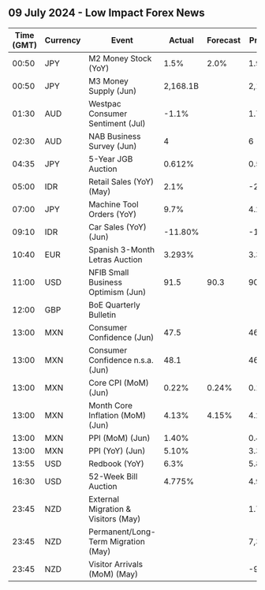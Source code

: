 ## 09 July 2024 - Low Impact Forex News

| Time (GMT) | Currency | Event | Actual | Forecast | Previous |
|------|----------|-------|--------|----------|----------|
| 00:50 | JPY | M2 Money Stock (YoY) | 1.5% | 2.0% | 1.9% |
| 00:50 | JPY | M3 Money Supply (Jun) | 2,168.1B |  | 2,169.1B |
| 01:30 | AUD | Westpac Consumer Sentiment (Jul) | -1.1% |  | 1.7% |
| 02:30 | AUD | NAB Business Survey (Jun) | 4 |  | 6 |
| 04:35 | JPY | 5-Year JGB Auction | 0.612% |  | 0.512% |
| 05:00 | IDR | Retail Sales (YoY) (May) | 2.1% |  | -2.7% |
| 07:00 | JPY | Machine Tool Orders (YoY) | 9.7% |  | 4.2% |
| 09:10 | IDR | Car Sales (YoY) (Jun) | -11.80% |  | -13.30% |
| 10:40 | EUR | Spanish 3-Month Letras Auction | 3.293% |  | 3.374% |
| 11:00 | USD | NFIB Small Business Optimism (Jun) | 91.5 | 90.3 | 90.5 |
| 12:00 | GBP | BoE Quarterly Bulletin |  |  |  |
| 13:00 | MXN | Consumer Confidence (Jun) | 47.5 |  | 46.9 |
| 13:00 | MXN | Consumer Confidence n.s.a. (Jun) | 48.1 |  | 46.7 |
| 13:00 | MXN | Core CPI (MoM) (Jun) | 0.22% | 0.24% | 0.17% |
| 13:00 | MXN | Month Core Inflation (MoM) (Jun) | 4.13% | 4.15% | 4.21% |
| 13:00 | MXN | PPI (MoM) (Jun) | 1.40% |  | 0.40% |
| 13:00 | MXN | PPI (YoY) (Jun) | 5.10% |  | 3.30% |
| 13:55 | USD | Redbook (YoY) | 6.3% |  | 5.8% |
| 16:30 | USD | 52-Week Bill Auction | 4.775% |  | 4.915% |
| 23:45 | NZD | External Migration & Visitors (May) |  |  | 1.70% |
| 23:45 | NZD | Permanent/Long-Term Migration (May) |  |  | 7,380 |
| 23:45 | NZD | Visitor Arrivals (MoM) (May) |  |  | -9.4% |
